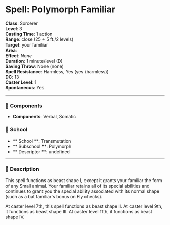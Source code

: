 
# Spell: Polymorph Familiar
**Class**: Sorcerer  
**Level**: 3  
**Casting Time**: 1 action  
**Range**: close (25 + 5 ft./2 levels)  
**Target**: your familiar  
**Area**:   
**Effect**: _None_  
**Duration**: 1 minute/level (D)  
**Saving Throw**: None (none)  
**Spell Resistance**: Harmless, Yes (yes (harmless))  
**DC**: 13  
**Caster Level**: 1  
**Spontaneous**: Yes

---

### 🔮 Components
- **Components**: Verbal, Somatic

### 🏫 School
- ** School **: Transmutation
- ** Subschool **: Polymorph
- ** Descriptor **: undefined
---

### 📜 Description
This spell functions as beast shape I, except it grants your familiar the form of any Small animal. Your familiar retains all of its special abilities and continues to grant you the special ability associated with its normal shape (such as a bat familiar's bonus on Fly checks).

At caster level 7th, this spell functions as beast shape II. At caster level 9th, it functions as beast shape III. At caster level 11th, it functions as beast shape IV.
